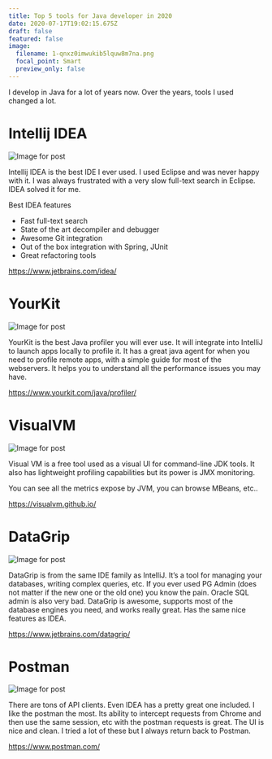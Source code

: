 ```yaml
---
title: Top 5 tools for Java developer in 2020
date: 2020-07-17T19:02:15.675Z
draft: false
featured: false
image:
  filename: 1-qnxz0imwukib5lquw8m7na.png
  focal_point: Smart
  preview_only: false
---
```

<!--StartFragment-->

I develop in Java for a lot of years now. Over the years, tools I used changed a lot.

# Intellij IDEA

![Image for post](https://miro.medium.com/max/1920/1*QNXz0ImWUKIB5lQUw8m7NA.png)

Intellij IDEA is the best IDE I ever used. I used Eclipse and was never happy with it. I was always frustrated with a very slow full-text search in Eclipse. IDEA solved it for me.

Best IDEA features

* Fast full-text search
* State of the art decompiler and debugger
* Awesome Git integration
* Out of the box integration with Spring, JUnit
* Great refactoring tools

<https://www.jetbrains.com/idea/>

# YourKit

![Image for post](https://miro.medium.com/max/1920/1*HwSPOJL4diPRU4DBTSO8mQ.png)

YourKit is the best Java profiler you will ever use. It will integrate into IntelliJ to launch apps locally to profile it. It has a great java agent for when you need to profile remote apps, with a simple guide for most of the webservers. It helps you to understand all the performance issues you may have.

<https://www.yourkit.com/java/profiler/>

# VisualVM

![Image for post](https://miro.medium.com/max/1920/1*_L88bF4jcV13bCTcoS7e6w.png)

Visual VM is a free tool used as a visual UI for command-line JDK tools. It also has lightweight profiling capabilities but its power is JMX monitoring.

You can see all the metrics expose by JVM, you can browse MBeans, etc..

<https://visualvm.github.io/>

# DataGrip

![Image for post](https://miro.medium.com/max/1920/1*zlMVBYhnsrz5a0ZhLa4mVg.png)

DataGrip is from the same IDE family as IntelliJ. It’s a tool for managing your databases, writing complex queries, etc. If you ever used PG Admin (does not matter if the new one or the old one) you know the pain. Oracle SQL admin is also very bad. DataGrip is awesome, supports most of the database engines you need, and works really great. Has the same nice features as IDEA.

<https://www.jetbrains.com/datagrip/>

# Postman

![Image for post](https://miro.medium.com/max/1920/1*_ZTegojykVhXvTzhPnG94w.png)

There are tons of API clients. Even IDEA has a pretty great one included. I like the postman the most. Its ability to intercept requests from Chrome and then use the same session, etc with the postman requests is great. The UI is nice and clean. I tried a lot of these but I always return back to Postman.

<https://www.postman.com/>

<!--EndFragment-->